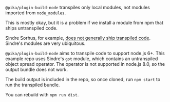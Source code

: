 `@pika/plugin-build-node` transpiles only local modules, not modules imported
from `node_modules`.

This is mostly okay, but it is a problem if we install a module from npm that
ships untranspiled code.

Sindre Sorhus, for example, [does not generally ship transpiled code](https://github.com/sindresorhus/ama/issues/446). Sindre's modules are very ubiquitous.

`@pika/plugin-build-node` aims to transpile code to support node.js 6+. This
example repo uses Sindre's `got` module, which contains an untranspiled object
spread operator. The operator is not supported in node.js 8.0, so the output
bundle does not work.

The build output is included in the repo, so once cloned, run `npm start` to
run the transpiled bundle.

You can rebuild with `npm run dist`.
